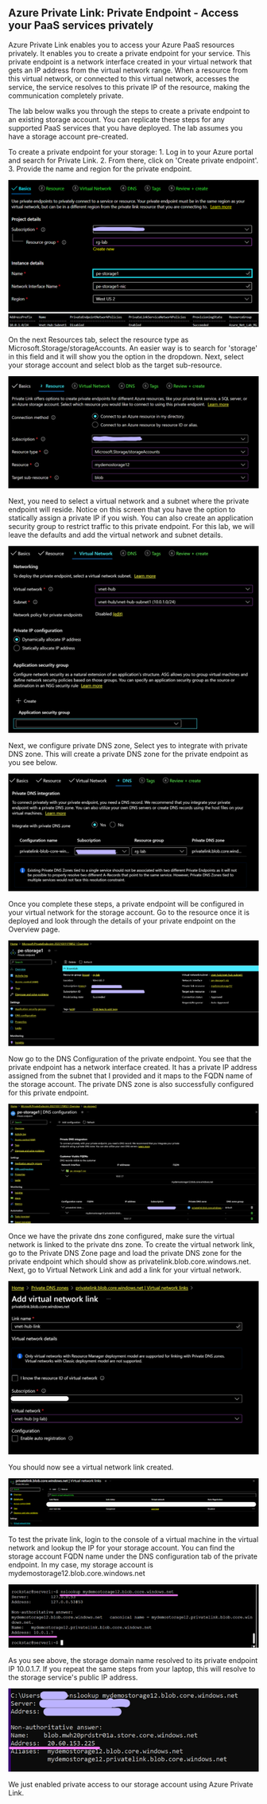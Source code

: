 ## Azure Private Link\: Private Endpoint - Access your PaaS services privately

Azure Private Link enables you to access your Azure PaaS resources privately.
It enables you to create a private endpoint for your service.
This private endpoint is a network interface created in your virtual network that gets an IP address from the virtual network range.
When a resource from this virtual network, or connected to this virtual network, accesses the service, the service resolves to this private IP of the resource, making the communication completely private. 

The lab below walks you through the steps to create a private endpoint to an existing storage account.
You can replicate these steps for any supported PaaS services that you have deployed.
The lab assumes you have a storage account pre-created.

To create a private endpoint for your storage:
	1. Log in to your Azure portal and search for Private Link.
	2. From there, click on 'Create private endpoint'.
	3. Provide the name and region for the private endpoint.

![plot](./04.%20Images/image-pl-pename.png)
![plot](./04.%20Images/image.png)

On the next Resources tab, select the resource type as Microsoft.Storage/storageAccounts.
An easier way is to  search for 'storage' in this field and it will show you the option in the dropdown.
Next, select your storage account and select blob as the target sub-resource.

![Connect to storage resource](./04.%20Images/image-pe-connect.png)

Next, you need to select a virtual network and a subnet where the private endpoint will reside.
Notice on this screen that you have the option to statically assign a private IP if you wish.
You can also create an application security group to restrict traffic to this private endpoint.
For this lab, we will leave the defaults and add the virtual network and subnet details.

![Select virctual network for private endpoint](./04.%20Images/image-pe-vnet.png)

Next, we configure private DNS zone, Select yes to integrate with private DNS zone.
This will create a private DNS zone for the private endpoint as you see below.

![Private DNS for private endpoint](./04.%20Images/image-pe-private-dns.png)

Once you complete these steps, a private endpoint will be configured in your virtual network for the storage account.
Go to the resource once it is deployed and look through the details of your private endpoint on the Overview page. 

![Private endpoint overview](./04.%20Images/image-pe-overview.png)

Now go to the DNS Configuration of the private endpoint.
You see that the private endpoint has a network interface created.
It has a private IP address assigned from the subnet that I provided and it maps to the FQDN name of the storage account.
The private DNS zone is also successfully configured for this private endpoint.

![Private endpoint DNS configuration](./04.%20Images/image-pe-nic.png)

Once we have the private dns zone configured, make sure the virtual network is linked to the private dns zone. 
To create the virtual network link, go to the Private DNS Zone page and load the private DNS zone for the private endpoint which should show as privatelink.blob.core.windows.net.
Next, go to Virtual Network Link and add a link for your virtual network.

![Create virtual network link to private DNS zone](./04.%20Images/image-pe-dns-vnet-link.png)

You should now see a virtual network link created.

![Virtual Network Link](./04.%20Images/image-pe-vnet-link.png)

To test the private link, login to the console of a virtual machine in the virtual network and lookup the IP for your storage account.
You can find the storage account FQDN name under the DNS configuration tab of the private endpoint.
In my case, my storage account is  mydemostorage12.blob.core.windows.net

![VM access to service](./04.%20Images/image-pe-test-vm-access.png)

As you see above, the storage domain name resolved to its private endpoint IP 10.0.1.7.
If you repeat the same steps from your laptop, this will resolve to the storage service's public IP address.

![Public access to service](./04.%20Images/image-pe-test-public-access.png)

We just enabled private access to our storage account using Azure Private Link.
